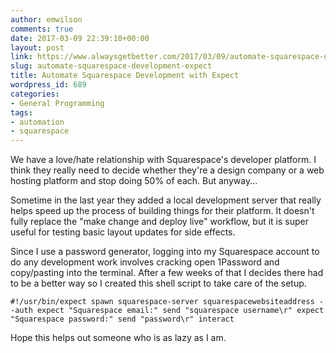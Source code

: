 ```yaml
---
author: emwilson
comments: true
date: 2017-03-09 22:39:10+00:00
layout: post
link: https://www.alwaysgetbetter.com/2017/03/09/automate-squarespace-development-expect/
slug: automate-squarespace-development-expect
title: Automate Squarespace Development with Expect
wordpress_id: 689
categories:
- General Programming
tags:
- automation
- squarespace
---
```


We have a love/hate relationship with Squarespace's developer platform. I think they really need to decide whether they're a design company or a web hosting platform and stop doing 50% of each. But anyway...

Sometime in the last year they added a local development server that really helps speed up the process of building things for their platform. It doesn't fully replace the "make change and deploy live" workflow, but it is super useful for testing basic layout updates for side effects.

Since I use a password generator, logging into my Squarespace account to do any development work involves cracking open 1Password and copy/pasting into the terminal. After a few weeks of that I decides there had to be a better way so I created this shell script to take care of the setup.

`
#!/usr/bin/expect
spawn squarespace-server squarespacewebsiteaddress --auth
expect "Squarespace email:"
send "squarespace username\r"
expect "Squarespace password:"
send "password\r"
interact
`

Hope this helps out someone who is as lazy as I am.
